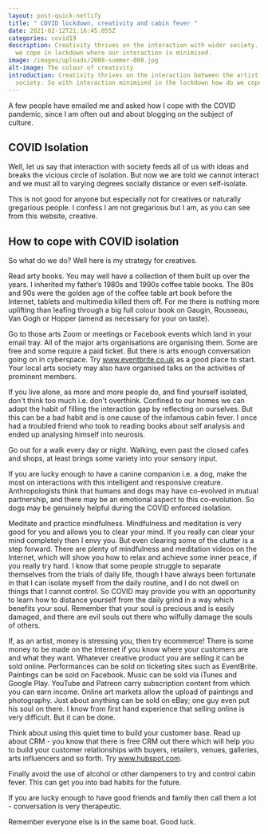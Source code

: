```yaml
---
layout: post-quick-netlify
title: " COVID lockdown, creativity and cabin fever "
date: 2021-02-12T21:16:45.055Z
categories: covid19
description: Creativity thrives on the interaction with wider society. So how do
  we cope in lockdown where our interaction is minimised.
image: /images/uploads/2008-summer-008.jpg
alt-image: The colour of creativity
introduction: Creativity thrives on the interaction between the artist and
  society. So with interaction minimised in the lockdown how do we cope?
---
```

A few people have emailed me and asked how I cope with the COVID pandemic, since I am often out and about blogging on the subject of culture.

## COVID Isolation

Well, let us say that interaction with society feeds all of us with ideas and breaks the vicious circle of isolation. But now we are told we cannot interact and we must all to varying degrees socially distance or even self-isolate.

This is not good for anyone but especially not for creatives or naturally gregarious people. I confess I am not gregarious but I am, as you can see from this website, creative.

## How to cope with COVID isolation

So what do we do? Well here is my strategy for creatives.

Read arty books. You may well have a collection of them built up over the years. I inherited my father’s 1980s and 1990s coffee table books. The 80s and 90s were the golden age of the coffee table art book before the Internet, tablets and multimedia killed them off. For me there is nothing more uplifting than leafing through a big full colour book on Gaugin, Rousseau, Van Gogh or Hopper (amend as necessary for your on taste).

Go to those arts Zoom or meetings or Facebook events which land in your email tray. All of the major arts organisations are organising them. Some are free and some require a paid ticket. But there is arts enough conversation going on in cyberspace. Try www.eventbrite.co.uk as a good place to start. Your local arts society may also have organised talks on the activities of prominent members. 

If you live alone, as more and more people do, and find yourself isolated, don't think too much i.e. don't overthink. Confined to our homes we can adopt the habit of filling the interaction gap by reflecting on ourselves. But this can be a bad habit and is one cause of the infamous cabin fever. I once had a troubled friend who took to reading books about self analysis and ended up analysing himself into neurosis.

Go out for a walk every day or night. Walking, even past the closed cafes and shops, at least brings some variety into your sensory input.

If you are lucky enough to have a canine companion i.e. a dog, make the most on interactions with this intelligent and responsive creature. Anthropologists think that humans and dogs may have co-evolved in mutual partnership, and there may be an emotional aspect to this co-evolution. So dogs may be genuinely helpful during the COVID enforced isolation.

Meditate and practice mindfulness. Mindfulness and meditation is very good for you and allows you to clear your mind. If you really can clear your mind completely then I envy you. But even clearing some of the clutter is a step forward. There are plenty of mindfulness and meditation videos on the Internet, which will show you how to relax and achieve some inner peace, if you really try hard. I know that some people struggle to separate themselves from the trials of daily life, though I have always been fortunate in that I can isolate myself from the daily routine, and I do not dwell on things that I cannot control. So COVID may provide you with an opportunity to learn how to distance yourself from the daily grind in a way which benefits your soul. Remember that your soul is precious and is easily damaged, and there are evil souls out there who wilfully damage the souls of others.

If, as an artist, money is stressing you, then try ecommerce! There is some money to be made on the Internet if you know where your customers are and what they want. Whatever creative product you are selling it can be sold online. Performances can be sold on ticketing sites such as EventBrite. Paintings can be sold on Facebook. Music can be sold via iTunes and Google Play. YouTube and Patreon carry subscription content from which you can earn income. Online art markets allow the upload of paintings and photography. Just about anything can be sold on eBay; one guy even put his soul on there. I know from first hand experience that selling online is very difficult. But it can be done.

Think about using this quiet time to build your customer base. Read up about CRM - you know that there is free CRM out there which will help you to build your customer relationships with buyers, retailers, venues, galleries, arts influencers and so forth. Try www.hubspot.com. 

Finally avoid the use of alcohol or other dampeners to try and control cabin fever. This can get you into bad habits for the future. 

If you are lucky enough to have good friends and family then call them a lot - conversation is very therapeutic.

Remember everyone else is in the same boat. Good luck.